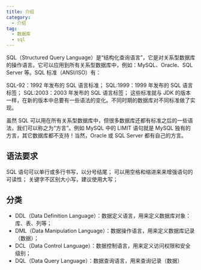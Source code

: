 ```yaml
---
title: 介绍
category:
  - 介绍
tag:
  - 数据库 
  - sql
---
```


SQL（Structured Query Language）是“结构化查询语言”，它是对关系型数据库的操作语言。它可以应用到所有关系型数据库中，例如：MySQL、Oracle、SQL Server 等。SQL 标准（ANSI/ISO）有：

SQL-92：1992 年发布的 SQL 语言标准；
SQL:1999：1999 年发布的 SQL 语言标签；
SQL:2003：2003 年发布的 SQL 语言标签；
这些标准就与 JDK 的版本一样，在新的版本中总要有一些语法的变化。不同时期的数据库对不同标准做了实现。

虽然 SQL 可以用在所有关系型数据库中，但很多数据库还都有标准之后的一些语法，我们可以称之为“方言”。例如 MySQL 中的 LIMIT 语句就是 MySQL 独有的方言，其它数据库都不支持！当然，Oracle 或 SQL Server 都有自己的方言。

## 语法要求

SQL 语句可以单行或多行书写，以分号结尾；
可以用空格和缩进来来增强语句的可读性；
关键字不区别大小写，建议使用大写；

## 分类

- DDL（Data Definition Language）：数据定义语言，用来定义数据库对象：库、表、列等；
- DML（Data Manipulation Language）：数据操作语言，用来定义数据库记录（数据）；
- DCL（Data Control Language）：数据控制语言，用来定义访问权限和安全级别；
- DQL（Data Query Language）：数据查询语言，用来查询记录（数据）

